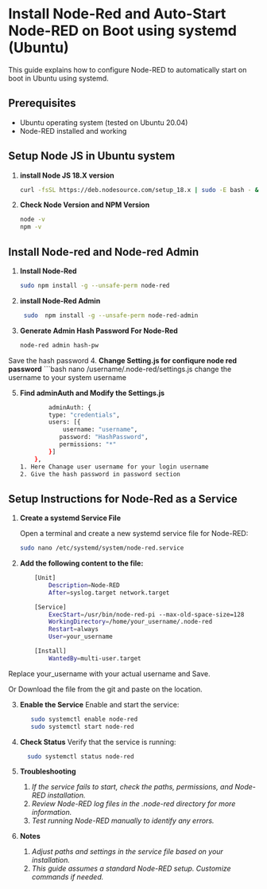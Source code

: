 # Install Node-Red and Auto-Start Node-RED on Boot using systemd (Ubuntu)

This guide explains how to configure Node-RED to automatically start on boot in Ubuntu using systemd.

## Prerequisites

- Ubuntu operating system (tested on Ubuntu 20.04)
- Node-RED installed and working

## Setup Node JS in Ubuntu system

1. **install Node JS 18.X version**
    ```bash
    curl -fsSL https://deb.nodesource.com/setup_18.x | sudo -E bash - &&sudo apt-get install -y nodejs
2. **Check Node Version and NPM Version**
    ```bash
    node -v
    npm -v
## Install Node-red and Node-red Admin
1. **Install Node-Red**
    ```bash
    sudo npm install -g --unsafe-perm node-red
2. **install Node-Red Admin**
    ```bash
     sudo  npm install -g --unsafe-perm node-red-admin
3. **Generate Admin Hash Password For Node-Red**
    ```bash
    node-red admin hash-pw
Save the hash password
4. **Change Setting.js for confiqure node red password**
    ```bash
    nano /username/.node-red/settings.js
change the username to your system username

5. **Find adminAuth and Modify the Settings.js**
    ```bash
            adminAuth: {
            type: "credentials",
            users: [{
                username: "username",
               password: "HashPassword",
               permissions: "*"
            }]
        },
    1. Here Chanage user username for your login username
    2. Give the hash password in password section
## Setup Instructions for Node-Red as a Service

1. **Create a systemd Service File**

   Open a terminal and create a new systemd service file for Node-RED:

   ```bash
   sudo nano /etc/systemd/system/node-red.service

2. **Add the following content to the file:**

    ```bash
        [Unit]
            Description=Node-RED
            After=syslog.target network.target

        [Service]
            ExecStart=/usr/bin/node-red-pi --max-old-space-size=128
            WorkingDirectory=/home/your_username/.node-red
            Restart=always
            User=your_username

        [Install]
            WantedBy=multi-user.target

Replace your_username with your actual username and Save.

Or Download the file from the git and paste on the location.  


3. **Enable the Service**
    Enable and start the service:
    
     ```bash
        sudo systemctl enable node-red
        sudo systemctl start node-red

3. **Check Status**
    Verify that the service is running:
    
     ```bash
       sudo systemctl status node-red

4. **Troubleshooting**
    1. *If the service fails to start, check the paths, permissions, and Node-RED installation.*
    2. *Review Node-RED log files in the .node-red directory for more information.*
    3. *Test running Node-RED manually to identify any errors.*
5. **Notes**
    1. *Adjust paths and settings in the service file based on your installation.*
    2. *This guide assumes a standard Node-RED setup. Customize commands if needed.*
